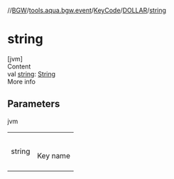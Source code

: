 //[BGW](../../../../index.md)/[tools.aqua.bgw.event](../../index.md)/[KeyCode](../index.md)/[DOLLAR](index.md)/[string](string.md)



# string  
[jvm]  
Content  
val [string](string.md): [String](https://kotlinlang.org/api/latest/jvm/stdlib/kotlin/-string/index.html)  
More info  


## Parameters  
  
jvm  
  
| | |
|---|---|
| <a name="tools.aqua.bgw.event/KeyCode.DOLLAR/string/#/PointingToDeclaration/"></a>string| <a name="tools.aqua.bgw.event/KeyCode.DOLLAR/string/#/PointingToDeclaration/"></a><br><br>Key name<br><br>|
  
  



